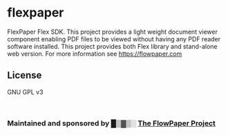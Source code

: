 # flexpaper
FlexPaper Flex SDK. This project provides a light weight document viewer component enabling PDF files to be viewed without having any PDF reader software installed. This project provides both Flex library and stand-alone web version. For more information see https://flowpaper.com

License
-------------------
GNU GPL v3

<br/>

<h3>Maintained and sponsored by █▒▓▒░ <a href="http://flowpaper.com/">The FlowPaper Project</a></h3>
